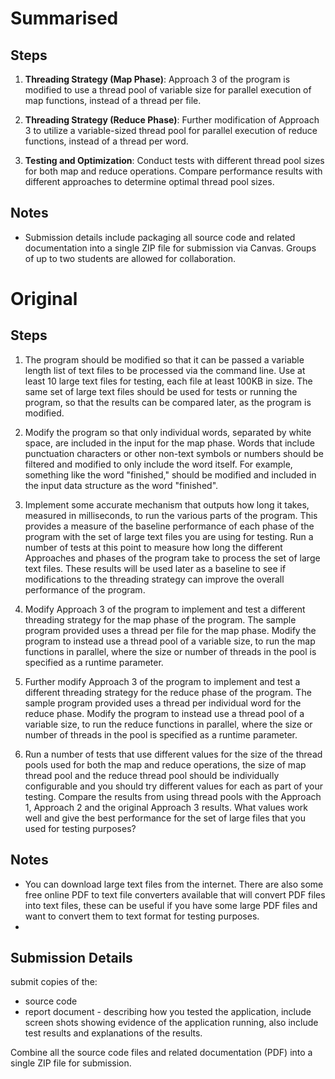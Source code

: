 # Summarised

## Steps

1. **Threading Strategy (Map Phase)**: Approach 3 of the program is modified to use a thread pool of variable size for parallel execution of map functions, instead of a thread per file.

2. **Threading Strategy (Reduce Phase)**: Further modification of Approach 3 to utilize a variable-sized thread pool for parallel execution of reduce functions, instead of a thread per word.

3. **Testing and Optimization**: Conduct tests with different thread pool sizes for both map and reduce operations. Compare performance results with different approaches to determine optimal thread pool sizes.

## Notes

- Submission details include packaging all source code and related documentation into a single ZIP file for submission via Canvas. Groups of up to two students are allowed for collaboration.

# Original

## Steps

1. The program should be modified so that it can be passed a variable length list of text files to be processed via the command line. Use at least 10 large text files for testing, each file at least 100KB in size. The same set of large text files should be used for tests or running the program, so that the results can be compared later, as the program is modified. 

2. Modify the program so that only individual words, separated by white space, are included in the input for the map phase. Words that include punctuation characters or other non-text symbols or numbers should be filtered and modified to only include the word itself. For example, something like the word "finished," should be modified and included in the input data structure as the word "finished".

3. Implement some accurate mechanism that outputs how long it takes, measured in milliseconds, to run the various parts of the program. This provides a measure of the baseline performance of each phase of the program with the set of large text files you are using for testing. Run a number of tests at this point to measure how long the different Approaches and phases of the program take to process the set of large text files. These results will be used later as a baseline to see if modifications to the threading strategy can improve the overall performance of the program.

4. Modify Approach 3 of the program to implement and test a different threading strategy for the map phase of the program. The sample program provided uses a thread per file for the map phase. Modify the program to instead use a thread pool of a variable size, to run the map functions in parallel, where the size or number of threads in the pool is specified as a runtime parameter.

5. Further modify Approach 3 of the program to implement and test a different threading strategy for the reduce phase of the program. The sample program provided uses a thread per individual word for the reduce phase. Modify the program to instead use a thread pool of a variable size, to run the reduce functions in parallel, where the size or number of threads in the pool is specified as a runtime parameter.

6. Run a number of tests that use different values for the size of the thread pools used for both the map and reduce operations, the size of map thread pool and the reduce thread pool should be individually configurable and you should try different values for each as part of your testing. Compare the results from using thread pools with the Approach 1, Approach 2 and the original Approach 3 results. What values work well and give the best performance for the set of large files that you used for testing purposes?

## Notes

- You can download large text files from the internet. There are also some free online PDF to text file converters available that will convert PDF files into text files, these can be useful if you have some large PDF files and want to convert them to text format for testing purposes.
- 

## Submission Details

submit copies of the:

- source code
- report document - describing how you tested the application, include screen shots showing evidence of the application running, also include test results and explanations of the results. 

Combine all the source code files and related documentation (PDF) into a single ZIP file for submission.
